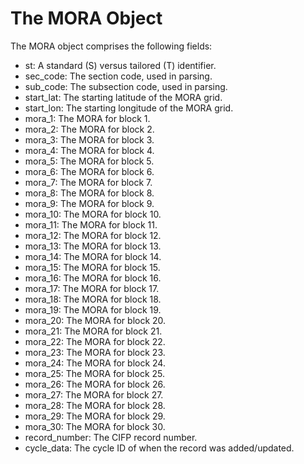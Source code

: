 # The MORA Object

The MORA object comprises the following fields:

- st: A standard (S) versus tailored (T) identifier.
- sec_code: The section code, used in parsing.
- sub_code: The subsection code, used in parsing.
- start_lat: The starting latitude of the MORA grid.
- start_lon: The starting longitude of the MORA grid.
- mora_1: The MORA for block 1.
- mora_2: The MORA for block 2.
- mora_3: The MORA for block 3.
- mora_4: The MORA for block 4.
- mora_5: The MORA for block 5.
- mora_6: The MORA for block 6.
- mora_7: The MORA for block 7.
- mora_8: The MORA for block 8.
- mora_9: The MORA for block 9.
- mora_10: The MORA for block 10.
- mora_11: The MORA for block 11.
- mora_12: The MORA for block 12.
- mora_13: The MORA for block 13.
- mora_14: The MORA for block 14.
- mora_15: The MORA for block 15.
- mora_16: The MORA for block 16.
- mora_17: The MORA for block 17.
- mora_18: The MORA for block 18.
- mora_19: The MORA for block 19.
- mora_20: The MORA for block 20.
- mora_21: The MORA for block 21.
- mora_22: The MORA for block 22.
- mora_23: The MORA for block 23.
- mora_24: The MORA for block 24.
- mora_25: The MORA for block 25.
- mora_26: The MORA for block 26.
- mora_27: The MORA for block 27.
- mora_28: The MORA for block 28.
- mora_29: The MORA for block 29.
- mora_30: The MORA for block 30.
- record_number: The CIFP record number.
- cycle_data: The cycle ID of when the record was added/updated.
